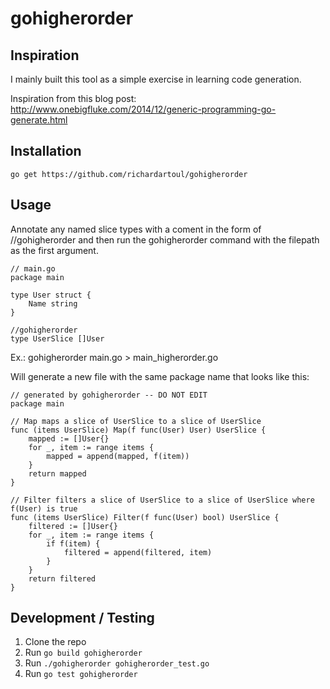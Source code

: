 # gohigherorder

## Inspiration
I mainly built this tool as a simple exercise in learning code generation.

Inspiration from this blog post: http://www.onebigfluke.com/2014/12/generic-programming-go-generate.html

## Installation
`go get https://github.com/richardartoul/gohigherorder`

## Usage
Annotate any named slice types with a coment in the form of //gohigherorder and
then run the gohigherorder command with the filepath as the first argument.

```golang
// main.go
package main

type User struct {
	Name string
}

//gohigherorder
type UserSlice []User
```

Ex.: gohigherorder main.go > main_higherorder.go

Will generate a new file with the same package name that looks like this:

```
// generated by gohigherorder -- DO NOT EDIT
package main

// Map maps a slice of UserSlice to a slice of UserSlice
func (items UserSlice) Map(f func(User) User) UserSlice {
	mapped := []User{}
	for _, item := range items {
		mapped = append(mapped, f(item))
	}
	return mapped
}

// Filter filters a slice of UserSlice to a slice of UserSlice where f(User) is true
func (items UserSlice) Filter(f func(User) bool) UserSlice {
	filtered := []User{}
	for _, item := range items {
		if f(item) {
			filtered = append(filtered, item)
		}
	}
	return filtered
}
```

## Development / Testing

1) Clone the repo
2) Run `go build gohigherorder`
3) Run `./gohigherorder gohigherorder_test.go`
4) Run `go test gohigherorder`
